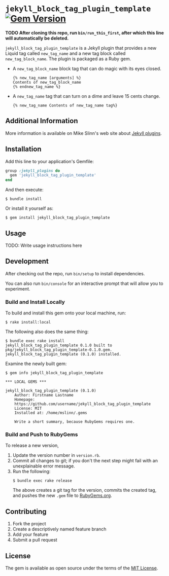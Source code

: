 `jekyll_block_tag_plugin_template`
[![Gem Version](https://badge.fury.io/rb/jekyll_block_tag_plugin_template.svg)](https://badge.fury.io/rb/jekyll_block_tag_plugin_template)
===========

**TODO After cloning this repo, run `bin/run_this_first`, after which this line will automatically be deleted.**

`jekyll_block_tag_plugin_template` is a Jekyll plugin that provides a new Liquid tag called `new_tag_name` and a new tag block called `new_tag_block_name`.
The plugin is packaged as a Ruby gem.

 * A `new_tag_block_name` block tag that can do magic with its eyes closed.
   ```
   {% new_tag_name [arguments] %}
   Contents of new_tag_block_name
   {% endnew_tag_name %}
   ```
 * A `new_tag_name` tag that can turn on a dime and leave 15 cents change.
   ```
   {% new_tag_name Contents of new_tag_name tag%}
   ```


## Additional Information
More information is available on Mike Slinn's web site about
[Jekyll plugins](https://www.mslinn.com/blog/index.html#Jekyll).


## Installation

Add this line to your application's Gemfile:

```ruby
group :jekyll_plugins do
  gem 'jekyll_block_tag_plugin_template'
end
```

And then execute:

    $ bundle install

Or install it yourself as:

    $ gem install jekyll_block_tag_plugin_template


## Usage

TODO: Write usage instructions here


## Development

After checking out the repo, run `bin/setup` to install dependencies.

You can also run `bin/console` for an interactive prompt that will allow you to experiment.


### Build and Install Locally
To build and install this gem onto your local machine, run:
```shell
$ rake install:local
```

The following also does the same thing:
```shell
$ bundle exec rake install
jekyll_block_tag_plugin_template 0.1.0 built to pkg/jekyll_block_tag_plugin_template-0.1.0.gem.
jekyll_block_tag_plugin_template (0.1.0) installed.
```

Examine the newly built gem:
```shell
$ gem info jekyll_block_tag_plugin_template

*** LOCAL GEMS ***

jekyll_block_tag_plugin_template (0.1.0)
    Author: Firstname Lastname
    Homepage:
    https://github.com/username/jekyll_block_tag_plugin_template
    License: MIT
    Installed at: /home/mslinn/.gems

    Write a short summary, because RubyGems requires one.
```


### Build and Push to RubyGems
To release a new version,
  1. Update the version number in `version.rb`.
  2. Commit all changes to git; if you don't the next step might fail with an unexplainable error message.
  3. Run the following:
     ```shell
     $ bundle exec rake release
     ```
     The above creates a git tag for the version, commits the created tag,
     and pushes the new `.gem` file to [RubyGems.org](https://rubygems.org).


## Contributing

1. Fork the project
2. Create a descriptively named feature branch
3. Add your feature
4. Submit a pull request


## License

The gem is available as open source under the terms of the [MIT License](https://opensource.org/licenses/MIT).
